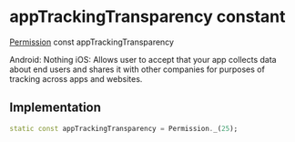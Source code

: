 


# appTrackingTransparency constant







[Permission](../../zego_uikit_prebuilt_live_audio_room/Permission-class.md) const appTrackingTransparency
  




<p>Android: Nothing
iOS: Allows user to accept that your app collects data about end users and
shares it with other companies for purposes of tracking across apps and
websites.</p>



## Implementation

```dart
static const appTrackingTransparency = Permission._(25);
```







